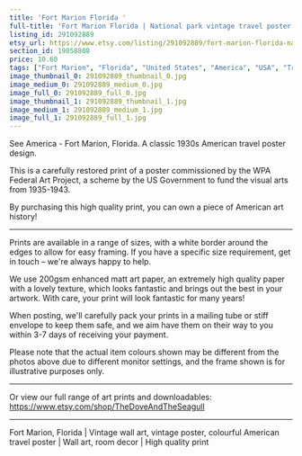```yaml
---
title: 'Fort Marion Florida '
full-title: 'Fort Marion Florida | National park vintage travel poster print'
listing_id: 291092889
etsy_url: https://www.etsy.com/listing/291092889/fort-marion-florida-national-park?utm_source=site&utm_medium=api&utm_campaign=api
section_id: 19058808
price: 10.60
tags: ["Fort Marion", "Florida", "United States", "America", "USA", "Travel", "Landscape", "Historical", "1930s", "Wall art", "Room decor", "Vintage print", "WPA"]
image_thumbnail_0: 291092889_thumbnail_0.jpg
image_medium_0: 291092889_medium_0.jpg
image_full_0: 291092889_full_0.jpg
image_thumbnail_1: 291092889_thumbnail_1.jpg
image_medium_1: 291092889_medium_1.jpg
image_full_1: 291092889_full_1.jpg
---
```

See America - Fort Marion, Florida. A classic 1930s American travel poster design. 

This is a carefully restored print of a poster commissioned by the WPA Federal Art Project, a scheme by the US Government to fund the visual arts from 1935-1943.

By purchasing this high quality print, you can own a piece of American art history!

---

Prints are available in a range of sizes, with a white border around the edges to allow for easy framing. If you have a specific size requirement, get in touch – we&#39;re always happy to help.

We use 200gsm enhanced matt art paper, an extremely high quality paper with a lovely texture, which looks fantastic and brings out the best in your artwork. With care, your print will look fantastic for many years!

When posting, we&#39;ll carefully pack your prints in a mailing tube or stiff envelope to keep them safe, and we aim have them on their way to you within 3-7 days of receiving your payment.

Please note that the actual item colours shown may be different from the photos above due to different monitor settings, and the frame shown is for illustrative purposes only.

---

Or view our full range of art prints and downloadables:
https://www.etsy.com/shop/TheDoveAndTheSeagull

---

Fort Marion, Florida | Vintage wall art, vintage poster, colourful American travel poster | Wall art, room decor | High quality print
